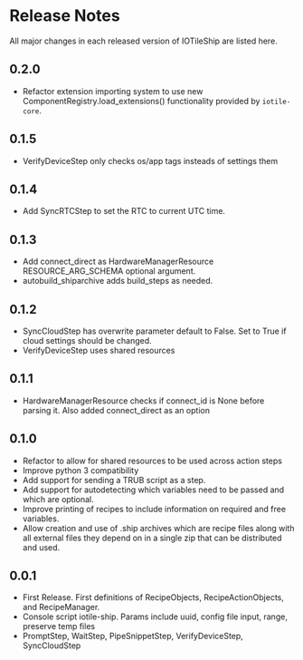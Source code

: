 # Release Notes

All major changes in each released version of IOTileShip are listed here.

## 0.2.0

- Refactor extension importing system to use new 
  ComponentRegistry.load_extensions() functionality provided by `iotile-core`.

## 0.1.5

- VerifyDeviceStep only checks os/app tags insteads of settings them

## 0.1.4

- Add SyncRTCStep to set the RTC to current UTC time.

## 0.1.3

- Add connect_direct as HardwareManagerResource RESOURCE_ARG_SCHEMA optional argument.
- autobuild_shiparchive adds build_steps as needed.

## 0.1.2

- SyncCloudStep has overwrite parameter default to False. Set to True if 
  cloud settings should be changed.
- VerifyDeviceStep uses shared resources

## 0.1.1

- HardwareManagerResource checks if connect_id is None before parsing it. 
  Also added connect_direct as an option


## 0.1.0

- Refactor to allow for shared resources to be used across action steps
- Improve python 3 compatibility
- Add support for sending a TRUB script as a step.
- Add support for autodetecting which variables need to be passed and which
  are optional.
- Improve printing of recipes to include information on required and free
  variables.
- Allow creation and use of .ship archives which are recipe files along with
  all external files they depend on in a single zip that can be distributed and
  used.

## 0.0.1

- First Release. First definitions of RecipeObjects, RecipeActionObjects, and
  RecipeManager.
- Console script iotile-ship. Params include uuid, config file input, range,
  preserve temp files
- PromptStep, WaitStep, PipeSnippetStep, VerifyDeviceStep, SyncCloudStep